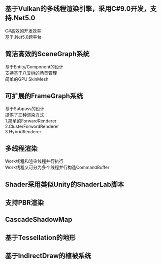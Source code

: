 ## 基于Vulkan的多线程渲染引擎，采用C#9.0开发，支持.Net5.0
C#高效的开发效率  
基于.Net5.0跨平台   
## 简洁高效的SceneGraph系统
基于Entity/Component的设计  
支持基于八叉树的场景管理  
简单的GPU SkinMesh  
## 可扩展的FrameGraph系统
基于Subpass的设计  
提供了三种渲染方式：  
1.简单的ForwardRenderer  
2.ClusterForwordRenderer  
3.HybridRenderer  
## 多线程渲染
Work线程和渲染线程并行执行  
Work线程又可分为多个线程并行构造CommandBuffer
## Shader采用类似Unity的ShaderLab脚本
## 支持PBR渲染
## CascadeShadowMap
## 基于Tessellation的地形
## 基于IndirectDraw的植被系统
